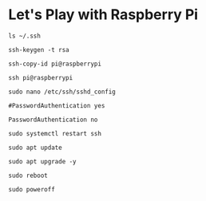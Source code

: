 # Let's Play with Raspberry Pi

```text
ls ~/.ssh
```

```text
ssh-keygen -t rsa
```

```text
ssh-copy-id pi@raspberrypi
```

```text
ssh pi@raspberrypi
```

```text
sudo nano /etc/ssh/sshd_config
```

```text
#PasswordAuthentication yes
```

```text
PasswordAuthentication no
```

```text
sudo systemctl restart ssh
```

```text
sudo apt update
```
```text
sudo apt upgrade -y
```

```text
sudo reboot
```

```text
sudo poweroff
```
